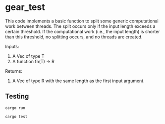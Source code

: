 # gear_test

This code implements a basic function to split some generic computational work between threads. The split occurs only if the input length exceeds a certain threshold. If the computational work (i.e., the input length) is shorter than this threshold, no splitting occurs, and no threads are created.

Inputs:

1. A Vec of type T
2. A function fn(T) -> R

Returns:

1. A Vec of type R with the same length as the first input argument.
   
## Testing
```
cargo run
```
```
cargo test
```
